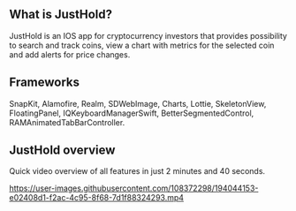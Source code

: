 ## What is JustHold?

JustHold is an IOS app for cryptocurrency investors that provides possibility to search and track coins, view a chart with metrics for the selected coin and add alerts for price changes.

## Frameworks

SnapKit, Alamofire, Realm, SDWebImage, Charts, Lottie, SkeletonView, FloatingPanel, IQKeyboardManagerSwift, BetterSegmentedControl, RAMAnimatedTabBarController.

## JustHold overview

Quick video overview of all features in just 2 minutes and 40 seconds.

https://user-images.githubusercontent.com/108372298/194044153-e02408d1-f2ac-4c95-8f68-7d1f88324293.mp4
